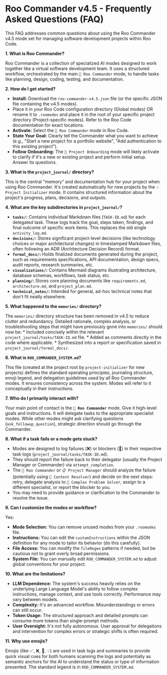 # Roo Commander v4.5 - Frequently Asked Questions (FAQ)

This FAQ addresses common questions about using the Roo Commander v4.5 mode set for managing software development projects within Roo Code.

**1. What is Roo Commander?**

Roo Commander is a collection of specialized AI modes designed to work together like a virtual software development team. It uses a structured workflow, orchestrated by the main `👑 Roo Commander` mode, to handle tasks like planning, design, coding, testing, and documentation.

**2. How do I get started?**

*   **Install:** Download the `roo-commander-v4.5.json` file (or the specific JSON file containing the v4.5 modes).
*   Place it in your Roo Code configuration directory (Global modes) OR rename it to `.roomodes` and place it in the root of your specific project directory (Project-specific modes). Refer to the Roo Code documentation for exact locations.
*   **Activate:** Select the `👑 Roo Commander` mode in Roo Code.
*   **State Your Goal:** Clearly tell the Commander what you want to achieve (e.g., "Start a new project for a portfolio website", "Add authentication to this existing project").
*   **Follow Onboarding:** The `🚦 Project Onboarding` mode will likely activate to clarify if it's a new or existing project and perform initial setup. Answer its questions.

**3. What is the `project_journal/` directory?**

This is the central "memory" and documentation hub for your project when using Roo Commander. It's created automatically for new projects by the `✨ Project Initializer` mode. It contains structured information about the project's progress, plans, decisions, and outputs.

**4. What are the key subdirectories in `project_journal/`?**

*   **`tasks/`:** Contains individual Markdown files (`TASK-ID.md`) for each delegated task. These logs track the goal, steps taken, findings, and final outcome of specific work items. This replaces the old single `activity_log.md`.
*   **`decisions/`:** Stores significant project-level decisions (like technology choices or major architectural changes) in timestamped Markdown files, often following an ADR (Architecture Decision Record) format.
*   **`formal_docs/`:** Holds finalized documents generated during the project, such as requirements specifications, API documentation, design specs, audit reports, research summaries, etc.
*   **`visualizations/`:** Contains Mermaid diagrams illustrating architecture, database schemas, workflows, task status, etc.
*   **`planning/`:** Stores core planning documents like `requirements.md`, `architecture.md`, and `project_plan.md`.
*   **`technical_notes/`:** Intended for general, ad-hoc technical notes that don't fit neatly elsewhere.

**5. What happened to the `memories/` directory?**

The `memories/` directory structure has been removed in v4.5 to reduce clutter and redundancy. Detailed rationale, complex analysis, or troubleshooting steps that might have previously gone into `memories/` should now be:
    *   Included concisely within the relevant `project_journal/tasks/TASK-ID.md` file.
    *   Added as comments directly in the code where applicable.
    *   Synthesized into a report or specification saved in `project_journal/formal_docs/`.

**6. What is `ROO_COMMANDER_SYSTEM.md`?**

This file (created at the project root by `project-initializer` for new projects) defines the standard operating principles, journaling structure, emoji legend, and delegation guidelines used by all Roo Commander modes. It ensures consistency across the system. Modes will refer to it conceptually in their instructions.

**7. Who do I primarily interact with?**

Your main point of contact is the **`👑 Roo Commander`** mode. Give it high-level goals and instructions. It will delegate tasks to the appropriate specialist modes. While other modes might ask clarifying questions (`ask_followup_question`), strategic direction should go through the Commander.

**8. What if a task fails or a mode gets stuck?**

*   Modes are designed to log failures (❌) or blockers (🧱) in their respective task logs (`project_journal/tasks/TASK-ID.md`).
*   They should report the failure back to their delegator (usually the Project Manager or Commander) via `attempt_completion`.
*   The `👑 Roo Commander` or `📋 Project Manager` should analyze the failure (potentially using `📖 Context Resolver`) and decide on the next steps: retry, delegate analysis to `🧩 Complex Problem Solver`, assign to a different specialist, or report the blocker to you.
*   You may need to provide guidance or clarification to the Commander to resolve the issue.

**9. Can I customize the modes or workflow?**

Yes:
*   **Mode Selection:** You can remove unused modes from your `.roomodes` file.
*   **Instructions:** You can edit the `customInstructions` within the JSON definition for any mode to tailor its behavior (do this carefully).
*   **File Access:** You can modify the `fileRegex` patterns if needed, but be cautious not to grant overly broad permissions.
*   **System File:** You can manually edit `ROO_COMMANDER_SYSTEM.md` to adjust global conventions for your project.

**10. What are the limitations?**

*   **LLM Dependence:** The system's success heavily relies on the underlying Large Language Model's ability to follow complex instructions, manage context, and use tools correctly. Performance may vary between models.
*   **Complexity:** It's an advanced workflow. Misunderstandings or errors can still occur.
*   **Token Usage:** The structured approach and detailed prompts can consume more tokens than single-prompt methods.
*   **User Oversight:** It's not fully autonomous. User approval for delegations and intervention for complex errors or strategic shifts is often required.

**11. Why use emojis?**

Emojis (like ✅, ❌, 🧱, 💡) are used in task logs and summaries to provide quick visual cues for both humans scanning the logs and potentially as semantic anchors for the AI to understand the status or type of information presented. The standard legend is in `ROO_COMMANDER_SYSTEM.md`.